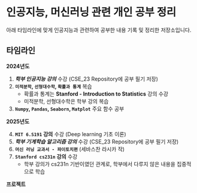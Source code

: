 # 인공지능, 머신러닝 관련 개인 공부 정리

아래 타임라인에 맞게 인공지능과 관련하여 공부한 내용 기록 및 정리한 저장소입니다.
 
## 타임라인

**2024년도**
1. **_학부 인공지능 강의_** 수강 (CSE_23 Repository에 공부 필기 저장)
2. **`미적분학`, `선형대수학`, `확률과 통계`** 복습
    - 확률과 통계는 **Stanford - Introduction to Statistics** 강의 수강
    - 미적분학, 선형대수학은 학부 강의 복습
3. **`Numpy`, `Pandas`, `Seaborn`, `Matplot`** 주요 함수 공부 

**2025년도**

4. **`MIT 6.S191` 강의** 수강 (Deep learning 기초 이론)
5. **_학부 기계학습 알고리즘 강의_** 수강 (CSE_23 Repository에 공부 필기 저장) 
7. **`머신 러닝 교과서 - 파이토치편`** (세바스찬 라시카 작)
8. **`Stanford cs231n` 강의** 수강
     - 학부 강의가 cs231n 기반이였던 관계로, 학부에서 다루지 않은 내용을 집중적으로 학습  


**프로젝트**
